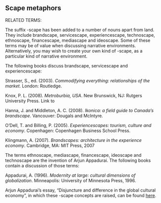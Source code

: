 ## Scape metaphors

RELATED TERMS: 

The suffix -scape has been added to a number of nouns apart from land. They include brandscape, servicescape, experiencescape, technoscape, ethnoscape, financescape, mediascape and ideoscape. Some of these terms may be of value when discussing narrative environments. Alternatively, you may wish to create your own kind of -scape, as a particular kind of narrative environment.

The following books discuss brandscape, servicescape and experiencescape:

Strasser, S., ed. (2003). _Commodifying everything: relationships of the market._ London: Routledge. 

Knox, P. L. (2008). _Metroburbia, USA_. New Brunswick, NJ: Rutgers University Press. Link to 

Hanna, J. and Middleton, A. C. (2008). _Ikonica: a field guide to Canada’s brandscape_. Vancouver: Dougals and McIntyre. 

O’Dell, T. and Billing, P. (2005). _Experiencescapes: tourism, culture and economy_. Copenhagen: Copenhagen Business School Press. 

Klingmann, A. (2007). _Brandscapes: architecture in the experience economy_. Cambridge, MA: MIT Press, 2007

The terms ethnoscape, mediascape, financescape, ideoscape and technoscape are the invention of Arjun Appadurai. The following books contain a discussion of those terms:

Appadurai, A. (1996). _Modernity at large: cultural dimensions of globalization_. Minneapolis: University of Minnesota Press, 1996.

Arjun Appadurai’s essay, “Disjuncture and difference in the global cultural economy”, in which these -scape concepts are raised, can be found [here](http://www.arjunappadurai.org/articles/Appadurai_Disjuncture_and_Difference_in_the_Global_Cultural_Economy.pdf).

